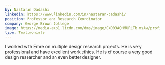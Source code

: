 ```yaml
---
by: Nastaran Dadashi
linkedin: https://www.linkedin.com/in/nastaran-dadashi/
position: Professor and Research Coordinator
company: George Brown College
image: https://media-exp1.licdn.com/dms/image/C4D03AQHMURLTb-msAw/profile-displayphoto-shrink_800_800/0/1517583118523?e=1634169600&v=beta&t=J74Na65Dfhc3Yp3iKh_uP6LruQQooHhU8HYttiGz6I4
type: Testimonials
---
```


I worked with Emre on multiple design research projects. He is very professional and have excellent work ethics. He is of course a very good design researcher and an even better designer.
